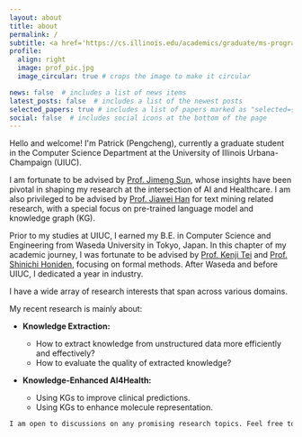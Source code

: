 ```yaml
---
layout: about
title: about
permalink: /
subtitle: <a href='https://cs.illinois.edu/academics/graduate/ms-program'>MSCS</a> @ <a href='https://cs.illinois.edu/'>UIUC</a>.
profile:
  align: right
  image: prof_pic.jpg
  image_circular: true # crops the image to make it circular

news: false  # includes a list of news items
latest_posts: false  # includes a list of the newest posts
selected_papers: true # includes a list of papers marked as "selected={true}"
social: false  # includes social icons at the bottom of the page
---
```

Hello and welcome! I'm Patrick (Pengcheng), currently a graduate student in the Computer Science Department at the University of Illinois Urbana-Champaign (UIUC). 

I am fortunate to be advised by [Prof. Jimeng Sun](https://www.sunlab.org/), whose insights have been pivotal in shaping my research at the intersection of AI and Healthcare. I am also privileged to be advised by [Prof. Jiawei Han](http://hanj.cs.illinois.edu/) for text mining related research, with a special focus on pre-trained language model and knowledge graph (KG).

Prior to my studies at UIUC, I earned my B.E. in Computer Science and Engineering from Waseda University in Tokyo, Japan. In this chapter of my academic journey, I was fortunate to be advised by [Prof. Kenji Tei](https://www.tei-lab.jp/en/professors/) and [Prof. Shinichi Honiden](https://www.nii.ac.jp/en/faculty/architecture/honiden_shinichi/), focusing on formal methods. After Waseda and before UIUC, I dedicated a year in industry.

I have a wide array of research interests that span across various domains.

My recent research is mainly about:

- **Knowledge Extraction:** 
  - How to extract knowledge from unstructured data more efficiently and effectively?
  - How to evaluate the quality of extracted knowledge?
  
- **Knowledge-Enhanced AI4Health:** 
  - Using KGs to improve clinical predictions.
  - Using KGs to enhance molecule representation.

```R
I am open to discussions on any promising research topics. Feel free to reach out: pj20[at]illinois[dot]edu
```


